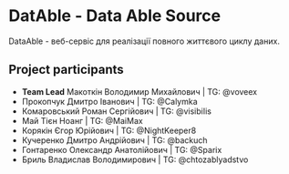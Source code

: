 # DatAble - Data Able Source

DataAble - веб-сервіс для реалізації повного життєвого циклу даних.

## Project participants
- **Team Lead** Макоткін Володимир Михайлович | TG: @voveex
- Прокопчук Дмитро Іванович | TG: @Calymka
- Комаровський Роман Сергійович | TG: @visibiIis
- Май Тієн Ноанг | TG: @MaiMax
- Корякін Єгор Юрійович | TG: @NightKeeper8
- Кучеренко Дмитро Андрійович | TG: @backuch
- Гонтаренко Олександр Анатолійович | TG: @Sparix
- Бриль Владислав Володимирович | TG: @chtozablyadstvo

